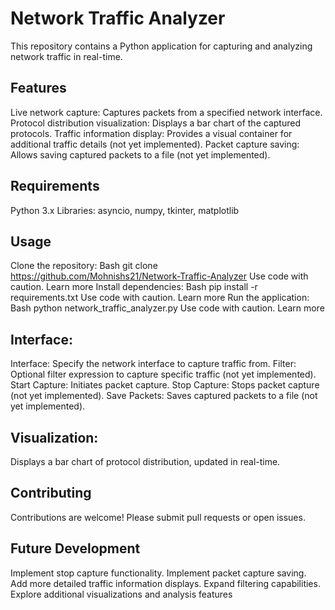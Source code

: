 # Network Traffic Analyzer

This repository contains a Python application for capturing and analyzing network traffic in real-time.

## Features

Live network capture: Captures packets from a specified network interface.
Protocol distribution visualization: Displays a bar chart of the captured protocols.
Traffic information display: Provides a visual container for additional traffic details (not yet implemented).
Packet capture saving: Allows saving captured packets to a file (not yet implemented).
## Requirements

Python 3.x
Libraries: asyncio, numpy, tkinter, matplotlib
## Usage

Clone the repository:
Bash
git clone https://github.com/Mohnishs21/Network-Traffic-Analyzer
Use code with caution. Learn more
Install dependencies:
Bash
pip install -r requirements.txt
Use code with caution. Learn more
Run the application:
Bash
python network_traffic_analyzer.py
Use code with caution. Learn more
## Interface:

Interface: Specify the network interface to capture traffic from.
Filter: Optional filter expression to capture specific traffic (not yet implemented).
Start Capture: Initiates packet capture.
Stop Capture: Stops packet capture (not yet implemented).
Save Packets: Saves captured packets to a file (not yet implemented).
## Visualization:

Displays a bar chart of protocol distribution, updated in real-time.
## Contributing

Contributions are welcome! Please submit pull requests or open issues.
## Future Development

Implement stop capture functionality.
Implement packet capture saving.
Add more detailed traffic information displays.
Expand filtering capabilities.
Explore additional visualizations and analysis features

